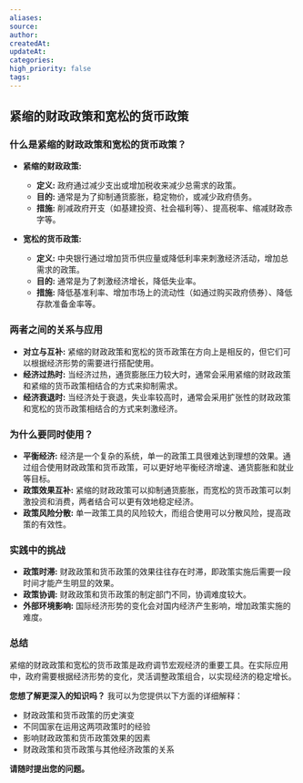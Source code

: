 ```yaml
---
aliases: 
source: 
author: 
createdAt: 
updateAt: 
categories: 
high_priority: false
tags:
---
```

## 紧缩的财政政策和宽松的货币政策

### 什么是紧缩的财政政策和宽松的货币政策？

- **紧缩的财政政策:**
    
    - **定义:** 政府通过减少支出或增加税收来减少总需求的政策。
    - **目的:** 通常是为了抑制通货膨胀，稳定物价，或减少政府债务。
    - **措施:** 削减政府开支（如基建投资、社会福利等）、提高税率、缩减财政赤字等。
- **宽松的货币政策:**
    
    - **定义:** 中央银行通过增加货币供应量或降低利率来刺激经济活动，增加总需求的政策。
    - **目的:** 通常是为了刺激经济增长，降低失业率。
    - **措施:** 降低基准利率、增加市场上的流动性（如通过购买政府债券）、降低存款准备金率等。

### 两者之间的关系与应用

- **对立与互补:** 紧缩的财政政策和宽松的货币政策在方向上是相反的，但它们可以根据经济形势的需要进行搭配使用。
- **经济过热时:** 当经济过热，通货膨胀压力较大时，通常会采用紧缩的财政政策和紧缩的货币政策相结合的方式来抑制需求。
- **经济衰退时:** 当经济处于衰退，失业率较高时，通常会采用扩张性的财政政策和宽松的货币政策相结合的方式来刺激经济。

### 为什么要同时使用？

- **平衡经济:** 经济是一个复杂的系统，单一的政策工具很难达到理想的效果。通过组合使用财政政策和货币政策，可以更好地平衡经济增速、通货膨胀和就业等目标。
- **政策效果互补:** 紧缩的财政政策可以抑制通货膨胀，而宽松的货币政策可以刺激投资和消费，两者结合可以更有效地稳定经济。
- **政策风险分散:** 单一政策工具的风险较大，而组合使用可以分散风险，提高政策的有效性。

### 实践中的挑战

- **政策时滞:** 财政政策和货币政策的效果往往存在时滞，即政策实施后需要一段时间才能产生明显的效果。
- **政策协调:** 财政政策和货币政策的制定部门不同，协调难度较大。
- **外部环境影响:** 国际经济形势的变化会对国内经济产生影响，增加政策实施的难度。

### 总结

紧缩的财政政策和宽松的货币政策是政府调节宏观经济的重要工具。在实际应用中，政府需要根据经济形势的变化，灵活调整政策组合，以实现经济的稳定增长。

**您想了解更深入的知识吗？** 我可以为您提供以下方面的详细解释：

- 财政政策和货币政策的历史演变
- 不同国家在运用这两项政策时的经验
- 影响财政政策和货币政策效果的因素
- 财政政策和货币政策与其他经济政策的关系

**请随时提出您的问题。**